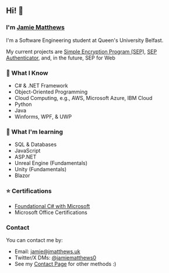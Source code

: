 ##  Hi! 👋
### I'm [Jamie Matthews](https://jmatthews.uk)
I'm a Software Engineering student at Queen's University Belfast.

My current projects are [Simple Encryption Program (SEP)](https://github.com/jamiem0/sep), [SEP Authenticator](https://github.com/jamiem0/sep-authenticator), and, in the future, SEP for Web

### 📖 What I Know
* C# & .NET Framework
* Object-Oriented Programming
* Cloud Computing, e.g., AWS, Microsoft Azure, IBM Cloud
* Python
* Java
* Winforms, WPF, & UWP

### 🌱 What I'm learning
* SQL & Databases
* JavaScript
* ASP.NET
* Unreal Engine (Fundamentals)
* Unity (Fundamentals)
* Blazor

### ⭐ Certifications
* [Foundational C# with Microsoft](https://www.freecodecamp.org/certification/jamiem0/foundational-c-sharp-with-microsoft)
* Microsoft Office Certifications

### Contact
You can contact me by: 
* Email: [jamie@jmatthews.uk](mailto:jamie@jmatthews.uk)
* Twitter/X DMs: [@jamiematthews0](https://twitter.com/jamiematthews0)
* See my [Contact Page](https://jmatthews.uk/contact) for other methods :)
